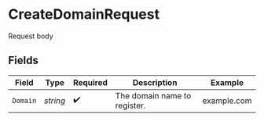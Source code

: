 # CreateDomainRequest

Request body


## Fields

| Field                        | Type                         | Required                     | Description                  | Example                      |
| ---------------------------- | ---------------------------- | ---------------------------- | ---------------------------- | ---------------------------- |
| `Domain`                     | *string*                     | :heavy_check_mark:           | The domain name to register. | example.com                  |